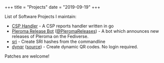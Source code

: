 +++
title = "Projects"
date = "2019-09-19"
+++

List of Software Projects I maintain:

* [CSP Handler](https://git.bn4t.me/bn4t/csp-handler) - A CSP reports handler written in go
* [Pleroma Release Bot](https://git.bn4t.me/bn4t/pleroma-release-bot) ([@PleromaReleases](https://social.smalltech.space/PleromaReleases)) - A bot which announces new releases of Pleroma on the Fediverse. 
* [sri](https://git.bn4t.me/bn4t/sri) - Create SRI hashes from the commandline
* [dynqr](https://dynqr.app) ([source](https://git.bn4t.me/bn4t/dynamic-qr )) - Create dynamic QR codes. No login required.

Patches are welcome!
